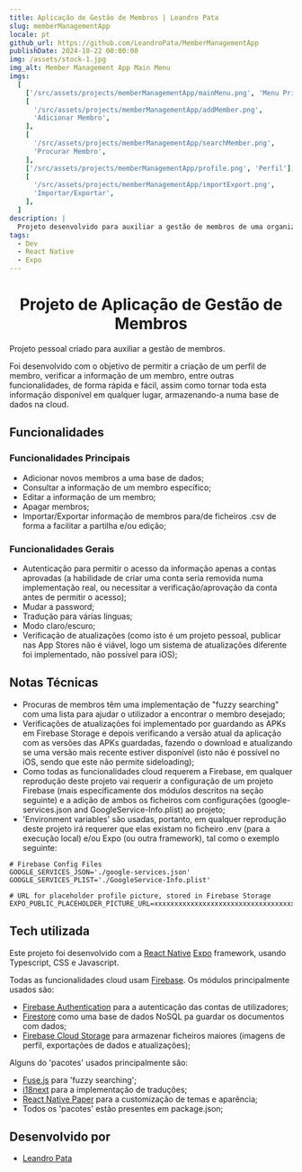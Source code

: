 ```yaml
---
title: Aplicação de Gestão de Membros | Leandro Pata
slug: memberManagementApp
locale: pt
github_url: https://github.com/LeandroPata/MemberManagementApp
publishDate: 2024-10-22 00:00:00
img: /assets/stock-1.jpg
img_alt: Member Management App Main Menu
imgs:
  [
    ['/src/assets/projects/memberManagementApp/mainMenu.png', 'Menu Principal'],
    [
      '/src/assets/projects/memberManagementApp/addMember.png',
      'Adicionar Membro',
    ],
    [
      '/src/assets/projects/memberManagementApp/searchMember.png',
      'Procurar Membro',
    ],
    ['/src/assets/projects/memberManagementApp/profile.png', 'Perfil'],
    [
      '/src/assets/projects/memberManagementApp/importExport.png',
      'Importar/Exportar',
    ],
  ]
description: |
  Projeto desenvolvido para auxiliar a gestão de membros de uma organização ou clube.
tags:
  - Dev
  - React Native
  - Expo
---
```


<h1 style='text-align: center;'>Projeto de Aplicação de Gestão de Membros</h1>

Projeto pessoal criado para auxiliar a gestão de membros.

Foi desenvolvido com o objetivo de permitir a criação de um perfil de membro, verificar a informação de um membro, entre outras funcionalidades, de forma rápida e fácil, assim como
tornar toda esta informação disponível em qualquer lugar, armazenando-a numa base de dados na cloud.

## Funcionalidades

### Funcionalidades Principais

- Adicionar novos membros a uma base de dados;
- Consultar a informação de um membro específico;
- Editar a informação de um membro;
- Apagar membros;
- Importar/Exportar informação de membros para/de ficheiros .csv de forma a facilitar a partilha e/ou edição;

<!-- <p align='middle'>
  <img align='top' src='/src/assets/projects/memberManagementApp/mainMenu.png' alt = 'MainMenu' width=190>
  <img align='top' src='/src/assets/projects/memberManagementApp/addMember.png' alt = 'AddMemberMenu' width=190>
  <img align='top' src='/src/assets/projects/memberManagementApp/searchMember.png' alt = 'SearchMemberMenu' width=190>
  <img align='top' src='/src/assets/projects/memberManagementApp/profile.png' alt = 'Profile' width=190>
  <img align='top' src='/src/assets/projects/memberManagementApp/importExport.png' alt = 'ImportExportMenu' width=190>
</p> -->

### Funcionalidades Gerais

- Autenticação para permitir o acesso da informação apenas a contas aprovadas (a habilidade de criar uma conta seria removida numa implementação real, ou necessitar a verificação/aprovação da conta antes de permitir o acesso);
- Mudar a password;
- Tradução para várias línguas;
- Modo claro/escuro;
- Verificação de atualizações (como isto é um projeto pessoal, publicar nas App Stores não é viável, logo um sistema de atualizações diferente foi implementado, não possível para iOS);

<!-- <p align='middle'>
  <img align='top' src='/src/assets/projects/memberManagementApp/drawerLight.png' alt = 'DrawerLightMode' width=190>
  <img align='top' src='/src/assets/projects/memberManagementApp/drawerDark.png' alt = 'DrawerDarkMode' width=190>
</p> -->

## Notas Técnicas

- Procuras de membros têm uma implementação de "fuzzy searching" com uma lista para ajudar o utilizador a encontrar o membro desejado;
- Verificações de atualizações foi implementado por guardando as APKs em Firebase Storage e depois verificando a versão atual da aplicação com as versões das APKs guardadas, fazendo o download e atualizando se uma versão mais recente estiver disponível (isto não é possível no iOS, sendo que este não permite sideloading);
- Como todas as funcionalidades cloud requerem a Firebase, em qualquer reprodução deste projeto vai requerir a configuração de um projeto Firebase (mais especificamente dos módulos descritos na seção seguinte) e a adição de ambos os ficheiros com configurações (google-services.json and GoogleService-Info.plist) ao projeto;
- 'Environment variables' são usadas, portanto, em qualquer reprodução deste projeto irá requerer que elas existam no ficheiro .env (para a execução local) e/ou Expo (ou outra framework), tal como o exemplo seguinte:

```
# Firebase Config Files
GOOGLE_SERVICES_JSON='./google-services.json'
GOOGLE_SERVICES_PLIST='./GoogleService-Info.plist'

# URL for placeholder profile picture, stored in Firebase Storage
EXPO_PUBLIC_PLACEHOLDER_PICTURE_URL=xxxxxxxxxxxxxxxxxxxxxxxxxxxxxxxxxxxxx
```

## Tech utilizada

Este projeto foi desenvolvido com a <a href="https://reactnative.dev/" target=_blank>React Native</a> <a href="https://expo.dev/" target=_blank>Expo</a> framework, usando Typescript, CSS e Javascript.

Todas as funcionalidades cloud usam <a href="https://firebase.google.com/" target=_blank>Firebase</a>. Os módulos principalmente usados são:

- <a href="https://firebase.google.com/products/auth" target=_blank>Firebase Authentication</a> para a autenticação das contas de utilizadores;
- <a href="https://firebase.google.com/products/firestore" target=_blank>Firestore</a> como uma base de dados NoSQL pa guardar os documentos com dados;
- <a href="https://firebase.google.com/products/storage" target=_blank>Firebase Cloud Storage</a> para armazenar ficheiros maiores (imagens de perfil, exportações de dados e atualizações);

Alguns do 'pacotes' usados principalmente são:

- <a href="https://www.fusejs.io/" target=_blank>Fuse.js</a> para 'fuzzy searching';
- <a href="https://www.i18next.com/" target=_blank>i18next</a> para a implementação de traduções;
- <a href="https://reactnativepaper.com/" target=_blank>React Native Paper</a> para a customização de temas e aparência;
- Todos os 'pacotes' estão presentes em package.json;

## Desenvolvido por

- [Leandro Pata](/about/)
